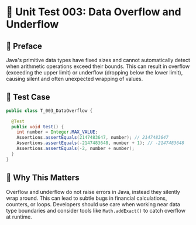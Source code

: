 # 🧪 Unit Test 003: Data Overflow and Underflow

## 📘 Preface

Java's primitive data types have fixed sizes and cannot automatically detect when arithmetic operations exceed their bounds. This can result in overflow (exceeding the upper limit) or underflow (dropping below the lower limit), causing silent and often unexpected wrapping of values.

## 🔬 Test Case

```java
public class T_003_DataOverflow {

  @Test
  public void test() {
    int number = Integer.MAX_VALUE;
    Assertions.assertEquals(2147483647, number); // 2147483647
    Assertions.assertEquals(-2147483648, number + 1); // -2147483648
    Assertions.assertEquals(-2, number + number);
  }
}
```

## 🔎 Why This Matters

Overflow and underflow do not raise errors in Java, instead they silently wrap around. This can lead to subtle bugs in financial calculations, counters, or loops. Developers should use care when working near data type boundaries and consider tools like `Math.addExact()` to catch overflow at runtime.